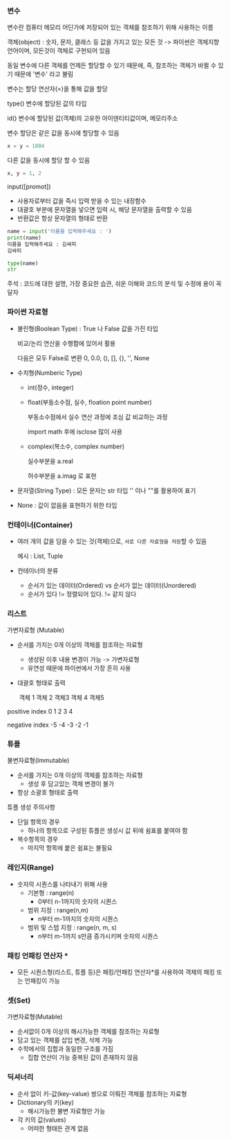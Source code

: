 ### 변수

변수란 컴퓨터 메모리 어딘가에 저장되어 있는 객체를 참조하기 위해 사용하는 이름

객체(object) : 숫자, 문자, 클래스 등 값을 가지고 있는 모든 것 -> 파이썬은 객체지향 언어이며, 모든것이 객체로 구현되어 있음

동일 변수에 다른 객체를 언제든 할당할 수 있기 때문에, 즉, 참조하는 객체가 바뀔 수 있기 때문에 '변수' 라고 불림

변수는 할당 연산자(=)을 통해 값을 할당

type() 변수에 할당된 값의 타입

id() 변수에 할당된 값(객체)의 고유한 아이덴티티값이며, 메모리주소



변수 할당은 같은 값을 동시에 할당할 수 있음

```python
x = y = 1004
```

다른 값을 동시에 할당 할 수 있음

```python
x, y = 1, 2
```



input([promot])

- 사용자로부터 값을 즉시 입력 받을 수 있는 내장함수
- 대괄호 부분에 문자열을 넣으면 입력 시, 해당 문자열을 출력할 수 있음
- 반환값은 항상 문자열의 형태로 반환

```python
name = input('이름을 입력해주세요 : ')
print(name)
이름을 입력해주세요 : 김싸피
김싸피
```

```python
type(name)
str
```



주석 : 코드에 대한 설명, 가장 중요한 습관, 쉬운 이해와 코드의 분석 및 수정에 용이 꼭 달자



### 파이썬 자료형

- 불린형(Boolean Type) : True 나 False 값을 가진 타입 

  비교/논리 연산을 수행함에 있어서 활용

  다음은 모두 False로 변환 0, 0.0, (), [], {}, '', None

- 수치형(Numberic Type)

  - int(정수, integer)

  - float(부동소수점, 실수, floation point number)

    부동소수점에서 실수 연산 과정에 조심 값 비교하는 과정

    import math 후에 isclose 많이 사용

  - complex(복소수, complex number)

    실수부분을 a.real

    허수부분을 a.imag 로 표현

- 문자열(String Type) : 모든 문자는 str 타입 '' 이나 ""를 활용하여 표기

- None : 값이 없음을 표현하기 위한 타입



### 컨테이너(Container)

- 여러 개의 값을 담을 수 있는 것(객체)으로, `서로 다른 자료형을 저장`할 수 있음

  예시 : List, Tuple

- 컨테이너의 분류

  - 순서가 있는 데이터(Ordered) vs 순서가 없는 데이터(Unordered)
  - 순서가 있다 != 정렬되어 있다. != 같지 않다



### 리스트

가변자료형 (Mutable)

- 순서를 가지는 0개 이상의 객체를 참조하는 자료형

  - 생성된 이후 내용 변경이 가능 -> 가변자료형
  - 유연성 때문에 파이썬에서 가장 흔히 사용

- 대괄호 형태로 출력

  ​                     객체 1        객체 2        객체3       객체 4        객체5

positive index        0                  1              2               3                   4

negative index         -5                 -4             -3             -2               -1



### 튜플

불변자료형(Immutable)

- 순서를 가지는 0개 이상의 객체를 참조하는 자료형
  - 생성 후 담고있는 객체 변경이 불가
- 항상 소괄호 형태로 출력

튜플 생성 주의사항

- 단일 항목의 경우
  -  하나의 항목으로 구성된 튜플은 생성시 값 뒤에 쉼표를 붙여야 함
- 복수항목의 경우
  - 마지막 항목에 붙은 쉼표는 불필요



### 레인지(Range)

- 숫자의 시퀀스를 나타내기 위해 사용
  - 기본형 : range(n)
    - 0부터 n-1까지의 숫자의 시퀀스
  - 범위 지정 : range(n,m)
    - n부터 m-1까지의 숫자의 시퀀스
  - 범위 및 스텝 지정 : range(n, m, s)
    - n부터 m-1까지 s만큼 증가시키며 숫자의 시퀀스



### 패킹 언패킹 연산자 *

- 모든 시퀀스형(리스트, 튜플 등)은 패킹/언패킹 연산자*를 사용하여 객체의 패킹 또는 언패킹이 가능



### 셋(Set)

가변자료형(Mutable)

- 순서없이 0개 이상의 해시가능한 객체를 참조하는 자료형
- 담고 있는 객체를 삽입 변경, 삭제 가능
- 수학에서의 집합과 동일한 구조를 가짐
  - 집합 연산이 가능 중복된 값이 존재하지 않음



### 딕셔너리

- 순서 없이 키-값(key-value) 쌍으로 이뤄진 객체를 참조하는 자료형
- Dictionary의 키(key)
  - 해시가능한 불변  자료형만 가능
- 각 키의 값(values)
  -  어떠한 형태든 관계 없음